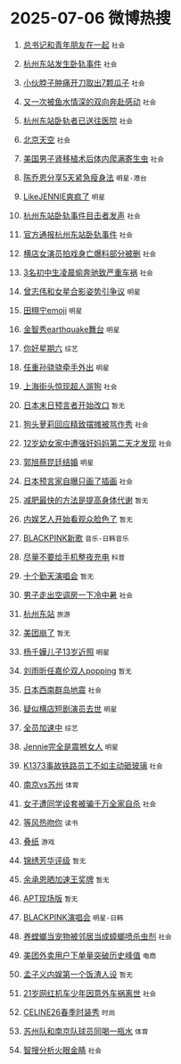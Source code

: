 # 2025-07-06 微博热搜 
1. [总书记和青年朋友在一起](https://m.weibo.cn/search?containerid=100103type%3D1%26t%3D10%26q%3D%23%E6%80%BB%E4%B9%A6%E8%AE%B0%E5%92%8C%E9%9D%92%E5%B9%B4%E6%9C%8B%E5%8F%8B%E5%9C%A8%E4%B8%80%E8%B5%B7%23&stream_entry_id=51&isnewpage=1&extparam=seat%3D1%26stream_entry_id%3D51%26c_type%3D51%26q%3D%2523%25E6%2580%25BB%25E4%25B9%25A6%25E8%25AE%25B0%25E5%2592%258C%25E9%259D%2592%25E5%25B9%25B4%25E6%259C%258B%25E5%258F%258B%25E5%259C%25A8%25E4%25B8%2580%25E8%25B5%25B7%2523%26cate%3D10103%26dgr%3D0%26pos%3D0%26filter_type%3Drealtimehot%26display_time%3D1751732352%26pre_seqid%3D175173235229701920101137) `社会` 

2. [杭州东站发生卧轨事件](https://m.weibo.cn/search?containerid=100103type%3D1%26t%3D10%26q%3D%23%E6%9D%AD%E5%B7%9E%E4%B8%9C%E7%AB%99%E5%8F%91%E7%94%9F%E5%8D%A7%E8%BD%A8%E4%BA%8B%E4%BB%B6%23&stream_entry_id=31&isnewpage=1&extparam=seat%3D1%26stream_entry_id%3D31%26realpos%3D1%26pos%3D0%26dgr%3D0%26filter_type%3Drealtimehot%26c_type%3D31%26band_rank%3D1%26cate%3D5001%26q%3D%2523%25E6%259D%25AD%25E5%25B7%259E%25E4%25B8%259C%25E7%25AB%2599%25E5%258F%2591%25E7%2594%259F%25E5%258D%25A7%25E8%25BD%25A8%25E4%25BA%258B%25E4%25BB%25B6%2523%26flag%3D1%26lcate%3D5001%26display_time%3D1751732352%26pre_seqid%3D175173235229701920101137) `社会` 

3. [小伙脖子肿痛开刀取出7颗瓜子](https://m.weibo.cn/search?containerid=100103type%3D1%26t%3D10%26q%3D%23%E5%B0%8F%E4%BC%99%E8%84%96%E5%AD%90%E8%82%BF%E7%97%9B%E5%BC%80%E5%88%80%E5%8F%96%E5%87%BA7%E9%A2%97%E7%93%9C%E5%AD%90%23&stream_entry_id=31&isnewpage=1&extparam=seat%3D1%26stream_entry_id%3D31%26realpos%3D2%26pos%3D1%26dgr%3D0%26filter_type%3Drealtimehot%26c_type%3D31%26band_rank%3D2%26cate%3D5001%26q%3D%2523%25E5%25B0%258F%25E4%25BC%2599%25E8%2584%2596%25E5%25AD%2590%25E8%2582%25BF%25E7%2597%259B%25E5%25BC%2580%25E5%2588%2580%25E5%258F%2596%25E5%2587%25BA7%25E9%25A2%2597%25E7%2593%259C%25E5%25AD%2590%2523%26flag%3D1%26lcate%3D5001%26display_time%3D1751732352%26pre_seqid%3D175173235229701920101137) `社会` 

4. [又一次被鱼水情深的双向奔赴感动](https://m.weibo.cn/search?containerid=100103type%3D1%26t%3D10%26q%3D%23%E5%8F%88%E4%B8%80%E6%AC%A1%E8%A2%AB%E9%B1%BC%E6%B0%B4%E6%83%85%E6%B7%B1%E7%9A%84%E5%8F%8C%E5%90%91%E5%A5%94%E8%B5%B4%E6%84%9F%E5%8A%A8%23&stream_entry_id=31&isnewpage=1&extparam=seat%3D1%26stream_entry_id%3D31%26realpos%3D3%26pos%3D2%26dgr%3D0%26filter_type%3Drealtimehot%26c_type%3D31%26band_rank%3D3%26cate%3D5001%26q%3D%2523%25E5%258F%2588%25E4%25B8%2580%25E6%25AC%25A1%25E8%25A2%25AB%25E9%25B1%25BC%25E6%25B0%25B4%25E6%2583%2585%25E6%25B7%25B1%25E7%259A%2584%25E5%258F%258C%25E5%2590%2591%25E5%25A5%2594%25E8%25B5%25B4%25E6%2584%259F%25E5%258A%25A8%2523%26flag%3D0%26lcate%3D5001%26display_time%3D1751732352%26pre_seqid%3D175173235229701920101137) `社会` 

5. [杭州东站卧轨者已送往医院](https://m.weibo.cn/search?containerid=100103type%3D1%26t%3D10%26q%3D%23%E6%9D%AD%E5%B7%9E%E4%B8%9C%E7%AB%99%E5%8D%A7%E8%BD%A8%E8%80%85%E5%B7%B2%E9%80%81%E5%BE%80%E5%8C%BB%E9%99%A2%23&stream_entry_id=31&isnewpage=1&extparam=seat%3D1%26stream_entry_id%3D31%26realpos%3D4%26pos%3D3%26dgr%3D0%26filter_type%3Drealtimehot%26c_type%3D31%26band_rank%3D4%26cate%3D5001%26q%3D%2523%25E6%259D%25AD%25E5%25B7%259E%25E4%25B8%259C%25E7%25AB%2599%25E5%258D%25A7%25E8%25BD%25A8%25E8%2580%2585%25E5%25B7%25B2%25E9%2580%2581%25E5%25BE%2580%25E5%258C%25BB%25E9%2599%25A2%2523%26flag%3D1%26lcate%3D5001%26display_time%3D1751732352%26pre_seqid%3D175173235229701920101137) `社会` 

6. [北京天空](https://m.weibo.cn/search?containerid=100103type%3D1%26t%3D10%26q%3D%E5%8C%97%E4%BA%AC%E5%A4%A9%E7%A9%BA&stream_entry_id=31&isnewpage=1&extparam=seat%3D1%26stream_entry_id%3D31%26realpos%3D5%26pos%3D4%26dgr%3D0%26filter_type%3Drealtimehot%26c_type%3D31%26band_rank%3D5%26cate%3D5001%26q%3D%25E5%258C%2597%25E4%25BA%25AC%25E5%25A4%25A9%25E7%25A9%25BA%26flag%3D1%26lcate%3D5001%26display_time%3D1751732352%26pre_seqid%3D175173235229701920101137) `社会` 

7. [美国男子肾移植术后体内爬满寄生虫](https://m.weibo.cn/search?containerid=100103type%3D1%26t%3D10%26q%3D%23%E7%BE%8E%E5%9B%BD%E7%94%B7%E5%AD%90%E8%82%BE%E7%A7%BB%E6%A4%8D%E6%9C%AF%E5%90%8E%E4%BD%93%E5%86%85%E7%88%AC%E6%BB%A1%E5%AF%84%E7%94%9F%E8%99%AB%23&stream_entry_id=31&isnewpage=1&extparam=seat%3D1%26stream_entry_id%3D31%26realpos%3D6%26pos%3D5%26dgr%3D0%26filter_type%3Drealtimehot%26c_type%3D31%26band_rank%3D6%26cate%3D5001%26q%3D%2523%25E7%25BE%258E%25E5%259B%25BD%25E7%2594%25B7%25E5%25AD%2590%25E8%2582%25BE%25E7%25A7%25BB%25E6%25A4%258D%25E6%259C%25AF%25E5%2590%258E%25E4%25BD%2593%25E5%2586%2585%25E7%2588%25AC%25E6%25BB%25A1%25E5%25AF%2584%25E7%2594%259F%25E8%2599%25AB%2523%26flag%3D0%26lcate%3D5001%26display_time%3D1751732352%26pre_seqid%3D175173235229701920101137) `社会` 

8. [陈乔恩分享5天紧急瘦身法](https://m.weibo.cn/search?containerid=100103type%3D1%26t%3D10%26q%3D%23%E9%99%88%E4%B9%94%E6%81%A9%E5%88%86%E4%BA%AB5%E5%A4%A9%E7%B4%A7%E6%80%A5%E7%98%A6%E8%BA%AB%E6%B3%95%23&stream_entry_id=31&isnewpage=1&extparam=seat%3D1%26stream_entry_id%3D31%26realpos%3D7%26pos%3D6%26dgr%3D0%26filter_type%3Drealtimehot%26c_type%3D31%26band_rank%3D7%26cate%3D5001%26q%3D%2523%25E9%2599%2588%25E4%25B9%2594%25E6%2581%25A9%25E5%2588%2586%25E4%25BA%25AB5%25E5%25A4%25A9%25E7%25B4%25A7%25E6%2580%25A5%25E7%2598%25A6%25E8%25BA%25AB%25E6%25B3%2595%2523%26flag%3D0%26lcate%3D5001%26display_time%3D1751732352%26pre_seqid%3D175173235229701920101137) `明星-港台` 

9. [LikeJENNIE爽疯了](https://m.weibo.cn/search?containerid=100103type%3D1%26t%3D10%26q%3D%23LikeJENNIE%E7%88%BD%E7%96%AF%E4%BA%86%23&stream_entry_id=31&isnewpage=1&extparam=seat%3D1%26stream_entry_id%3D31%26realpos%3D8%26pos%3D7%26dgr%3D0%26filter_type%3Drealtimehot%26c_type%3D31%26band_rank%3D8%26cate%3D5001%26q%3D%2523LikeJENNIE%25E7%2588%25BD%25E7%2596%25AF%25E4%25BA%2586%2523%26flag%3D0%26lcate%3D5001%26display_time%3D1751732352%26pre_seqid%3D175173235229701920101137) `明星` 

10. [杭州东站卧轨事件目击者发声](https://m.weibo.cn/search?containerid=100103type%3D1%26t%3D10%26q%3D%23%E6%9D%AD%E5%B7%9E%E4%B8%9C%E7%AB%99%E5%8D%A7%E8%BD%A8%E4%BA%8B%E4%BB%B6%E7%9B%AE%E5%87%BB%E8%80%85%E5%8F%91%E5%A3%B0%23&stream_entry_id=31&isnewpage=1&extparam=seat%3D1%26stream_entry_id%3D31%26realpos%3D9%26pos%3D8%26dgr%3D0%26filter_type%3Drealtimehot%26c_type%3D31%26band_rank%3D9%26cate%3D5001%26q%3D%2523%25E6%259D%25AD%25E5%25B7%259E%25E4%25B8%259C%25E7%25AB%2599%25E5%258D%25A7%25E8%25BD%25A8%25E4%25BA%258B%25E4%25BB%25B6%25E7%259B%25AE%25E5%2587%25BB%25E8%2580%2585%25E5%258F%2591%25E5%25A3%25B0%2523%26flag%3D1%26lcate%3D5001%26display_time%3D1751732352%26pre_seqid%3D175173235229701920101137) `社会` 

11. [官方通报杭州东站卧轨事件](https://m.weibo.cn/search?containerid=100103type%3D1%26t%3D10%26q%3D%23%E5%AE%98%E6%96%B9%E9%80%9A%E6%8A%A5%E6%9D%AD%E5%B7%9E%E4%B8%9C%E7%AB%99%E5%8D%A7%E8%BD%A8%E4%BA%8B%E4%BB%B6%23&stream_entry_id=31&isnewpage=1&extparam=seat%3D1%26stream_entry_id%3D31%26realpos%3D10%26pos%3D9%26dgr%3D0%26filter_type%3Drealtimehot%26c_type%3D31%26band_rank%3D10%26cate%3D5001%26q%3D%2523%25E5%25AE%2598%25E6%2596%25B9%25E9%2580%259A%25E6%258A%25A5%25E6%259D%25AD%25E5%25B7%259E%25E4%25B8%259C%25E7%25AB%2599%25E5%258D%25A7%25E8%25BD%25A8%25E4%25BA%258B%25E4%25BB%25B6%2523%26flag%3D1%26lcate%3D5001%26display_time%3D1751732352%26pre_seqid%3D175173235229701920101137) `社会` 

12. [横店女演员拍戏身亡爆料部分被删](https://m.weibo.cn/search?containerid=100103type%3D1%26t%3D10%26q%3D%23%E6%A8%AA%E5%BA%97%E5%A5%B3%E6%BC%94%E5%91%98%E6%8B%8D%E6%88%8F%E8%BA%AB%E4%BA%A1%E7%88%86%E6%96%99%E9%83%A8%E5%88%86%E8%A2%AB%E5%88%A0%23&stream_entry_id=31&isnewpage=1&extparam=seat%3D1%26stream_entry_id%3D31%26realpos%3D11%26pos%3D10%26dgr%3D0%26filter_type%3Drealtimehot%26c_type%3D31%26band_rank%3D11%26cate%3D5001%26q%3D%2523%25E6%25A8%25AA%25E5%25BA%2597%25E5%25A5%25B3%25E6%25BC%2594%25E5%2591%2598%25E6%258B%258D%25E6%2588%258F%25E8%25BA%25AB%25E4%25BA%25A1%25E7%2588%2586%25E6%2596%2599%25E9%2583%25A8%25E5%2588%2586%25E8%25A2%25AB%25E5%2588%25A0%2523%26flag%3D2%26lcate%3D5001%26display_time%3D1751732352%26pre_seqid%3D175173235229701920101137) `社会` 

13. [3名初中生凌晨偷奔驰致严重车祸](https://m.weibo.cn/search?containerid=100103type%3D1%26t%3D10%26q%3D%233%E5%90%8D%E5%88%9D%E4%B8%AD%E7%94%9F%E5%87%8C%E6%99%A8%E5%81%B7%E5%A5%94%E9%A9%B0%E8%87%B4%E4%B8%A5%E9%87%8D%E8%BD%A6%E7%A5%B8%23&stream_entry_id=31&isnewpage=1&extparam=seat%3D1%26stream_entry_id%3D31%26realpos%3D12%26pos%3D11%26dgr%3D0%26filter_type%3Drealtimehot%26c_type%3D31%26band_rank%3D12%26cate%3D5001%26q%3D%25233%25E5%2590%258D%25E5%2588%259D%25E4%25B8%25AD%25E7%2594%259F%25E5%2587%258C%25E6%2599%25A8%25E5%2581%25B7%25E5%25A5%2594%25E9%25A9%25B0%25E8%2587%25B4%25E4%25B8%25A5%25E9%2587%258D%25E8%25BD%25A6%25E7%25A5%25B8%2523%26flag%3D1%26lcate%3D5001%26display_time%3D1751732352%26pre_seqid%3D175173235229701920101137) `社会` 

14. [曾志伟和女星合影姿势引争议](https://m.weibo.cn/search?containerid=100103type%3D1%26t%3D10%26q%3D%23%E6%9B%BE%E5%BF%97%E4%BC%9F%E5%92%8C%E5%A5%B3%E6%98%9F%E5%90%88%E5%BD%B1%E5%A7%BF%E5%8A%BF%E5%BC%95%E4%BA%89%E8%AE%AE%23&stream_entry_id=31&isnewpage=1&extparam=seat%3D1%26stream_entry_id%3D31%26realpos%3D13%26pos%3D12%26dgr%3D0%26filter_type%3Drealtimehot%26c_type%3D31%26band_rank%3D13%26cate%3D5001%26q%3D%2523%25E6%259B%25BE%25E5%25BF%2597%25E4%25BC%259F%25E5%2592%258C%25E5%25A5%25B3%25E6%2598%259F%25E5%2590%2588%25E5%25BD%25B1%25E5%25A7%25BF%25E5%258A%25BF%25E5%25BC%2595%25E4%25BA%2589%25E8%25AE%25AE%2523%26flag%3D2%26lcate%3D5001%26display_time%3D1751732352%26pre_seqid%3D175173235229701920101137) `明星` 

15. [田栩宁emoji](https://m.weibo.cn/search?containerid=100103type%3D1%26t%3D10%26q%3D%23%E7%94%B0%E6%A0%A9%E5%AE%81emoji%23&stream_entry_id=31&isnewpage=1&extparam=seat%3D1%26stream_entry_id%3D31%26realpos%3D14%26pos%3D13%26dgr%3D0%26filter_type%3Drealtimehot%26c_type%3D31%26band_rank%3D14%26cate%3D5001%26q%3D%2523%25E7%2594%25B0%25E6%25A0%25A9%25E5%25AE%2581emoji%2523%26flag%3D0%26lcate%3D5001%26display_time%3D1751732352%26pre_seqid%3D175173235229701920101137) `明星` 

16. [金智秀earthquake舞台](https://m.weibo.cn/search?containerid=100103type%3D1%26t%3D10%26q%3D%23%E9%87%91%E6%99%BA%E7%A7%80earthquake%E8%88%9E%E5%8F%B0%23&stream_entry_id=31&isnewpage=1&extparam=seat%3D1%26stream_entry_id%3D31%26realpos%3D15%26pos%3D14%26dgr%3D0%26filter_type%3Drealtimehot%26c_type%3D31%26band_rank%3D15%26cate%3D5001%26q%3D%2523%25E9%2587%2591%25E6%2599%25BA%25E7%25A7%2580earthquake%25E8%2588%259E%25E5%258F%25B0%2523%26flag%3D1%26lcate%3D5001%26display_time%3D1751732352%26pre_seqid%3D175173235229701920101137) `明星` 

17. [你好星期六](https://m.weibo.cn/search?containerid=100103type%3D1%26t%3D10%26q%3D%E4%BD%A0%E5%A5%BD%E6%98%9F%E6%9C%9F%E5%85%AD&stream_entry_id=31&isnewpage=1&extparam=seat%3D1%26stream_entry_id%3D31%26realpos%3D16%26pos%3D15%26dgr%3D0%26filter_type%3Drealtimehot%26c_type%3D31%26band_rank%3D16%26cate%3D5001%26q%3D%25E4%25BD%25A0%25E5%25A5%25BD%25E6%2598%259F%25E6%259C%259F%25E5%2585%25AD%26flag%3D0%26lcate%3D5001%26display_time%3D1751732352%26pre_seqid%3D175173235229701920101137) `综艺` 

18. [任重孙骁骁牵手外出](https://m.weibo.cn/search?containerid=100103type%3D1%26t%3D10%26q%3D%23%E4%BB%BB%E9%87%8D%E5%AD%99%E9%AA%81%E9%AA%81%E7%89%B5%E6%89%8B%E5%A4%96%E5%87%BA%23&stream_entry_id=31&isnewpage=1&extparam=seat%3D1%26stream_entry_id%3D31%26realpos%3D17%26pos%3D16%26dgr%3D0%26filter_type%3Drealtimehot%26c_type%3D31%26band_rank%3D17%26cate%3D5001%26q%3D%2523%25E4%25BB%25BB%25E9%2587%258D%25E5%25AD%2599%25E9%25AA%2581%25E9%25AA%2581%25E7%2589%25B5%25E6%2589%258B%25E5%25A4%2596%25E5%2587%25BA%2523%26flag%3D0%26lcate%3D5001%26display_time%3D1751732352%26pre_seqid%3D175173235229701920101137) `明星` 

19. [上海街头惊现超人遛狗](https://m.weibo.cn/search?containerid=100103type%3D1%26t%3D10%26q%3D%23%E4%B8%8A%E6%B5%B7%E8%A1%97%E5%A4%B4%E6%83%8A%E7%8E%B0%E8%B6%85%E4%BA%BA%E9%81%9B%E7%8B%97%23&stream_entry_id=31&isnewpage=1&extparam=seat%3D1%26stream_entry_id%3D31%26realpos%3D18%26pos%3D17%26dgr%3D0%26filter_type%3Drealtimehot%26c_type%3D31%26band_rank%3D18%26cate%3D5001%26q%3D%2523%25E4%25B8%258A%25E6%25B5%25B7%25E8%25A1%2597%25E5%25A4%25B4%25E6%2583%258A%25E7%258E%25B0%25E8%25B6%2585%25E4%25BA%25BA%25E9%2581%259B%25E7%258B%2597%2523%26flag%3D1%26lcate%3D5001%26display_time%3D1751732352%26pre_seqid%3D175173235229701920101137) `社会` 

20. [日本末日预言者开始改口](https://m.weibo.cn/search?containerid=100103type%3D1%26t%3D10%26q%3D%23%E6%97%A5%E6%9C%AC%E6%9C%AB%E6%97%A5%E9%A2%84%E8%A8%80%E8%80%85%E5%BC%80%E5%A7%8B%E6%94%B9%E5%8F%A3%23&stream_entry_id=31&isnewpage=1&extparam=seat%3D1%26stream_entry_id%3D31%26realpos%3D19%26pos%3D18%26dgr%3D0%26filter_type%3Drealtimehot%26c_type%3D31%26band_rank%3D19%26cate%3D5001%26q%3D%2523%25E6%2597%25A5%25E6%259C%25AC%25E6%259C%25AB%25E6%2597%25A5%25E9%25A2%2584%25E8%25A8%2580%25E8%2580%2585%25E5%25BC%2580%25E5%25A7%258B%25E6%2594%25B9%25E5%258F%25A3%2523%26flag%3D0%26lcate%3D5001%26display_time%3D1751732352%26pre_seqid%3D175173235229701920101137) `暂无` 

21. [狗头萝莉回应精致摆摊被骂作秀](https://m.weibo.cn/search?containerid=100103type%3D1%26t%3D10%26q%3D%23%E7%8B%97%E5%A4%B4%E8%90%9D%E8%8E%89%E5%9B%9E%E5%BA%94%E7%B2%BE%E8%87%B4%E6%91%86%E6%91%8A%E8%A2%AB%E9%AA%82%E4%BD%9C%E7%A7%80%23&stream_entry_id=31&isnewpage=1&extparam=seat%3D1%26stream_entry_id%3D31%26realpos%3D20%26pos%3D19%26dgr%3D0%26filter_type%3Drealtimehot%26c_type%3D31%26band_rank%3D20%26cate%3D5001%26q%3D%2523%25E7%258B%2597%25E5%25A4%25B4%25E8%2590%259D%25E8%258E%2589%25E5%259B%259E%25E5%25BA%2594%25E7%25B2%25BE%25E8%2587%25B4%25E6%2591%2586%25E6%2591%258A%25E8%25A2%25AB%25E9%25AA%2582%25E4%25BD%259C%25E7%25A7%2580%2523%26flag%3D1%26lcate%3D5001%26display_time%3D1751732352%26pre_seqid%3D175173235229701920101137) `社会` 

22. [12岁幼女家中遭强奸妈妈第二天才发现](https://m.weibo.cn/search?containerid=100103type%3D1%26t%3D10%26q%3D%2312%E5%B2%81%E5%B9%BC%E5%A5%B3%E5%AE%B6%E4%B8%AD%E9%81%AD%E5%BC%BA%E5%A5%B8%E5%A6%88%E5%A6%88%E7%AC%AC%E4%BA%8C%E5%A4%A9%E6%89%8D%E5%8F%91%E7%8E%B0%23&stream_entry_id=31&isnewpage=1&extparam=seat%3D1%26stream_entry_id%3D31%26realpos%3D21%26pos%3D20%26dgr%3D0%26filter_type%3Drealtimehot%26c_type%3D31%26band_rank%3D21%26cate%3D5001%26q%3D%252312%25E5%25B2%2581%25E5%25B9%25BC%25E5%25A5%25B3%25E5%25AE%25B6%25E4%25B8%25AD%25E9%2581%25AD%25E5%25BC%25BA%25E5%25A5%25B8%25E5%25A6%2588%25E5%25A6%2588%25E7%25AC%25AC%25E4%25BA%258C%25E5%25A4%25A9%25E6%2589%258D%25E5%258F%2591%25E7%258E%25B0%2523%26flag%3D2%26lcate%3D5001%26display_time%3D1751732352%26pre_seqid%3D175173235229701920101137) `社会` 

23. [郭旭蔡昆廷结婚](https://m.weibo.cn/search?containerid=100103type%3D1%26t%3D10%26q%3D%23%E9%83%AD%E6%97%AD%E8%94%A1%E6%98%86%E5%BB%B7%E7%BB%93%E5%A9%9A%23&stream_entry_id=31&isnewpage=1&extparam=seat%3D1%26stream_entry_id%3D31%26realpos%3D22%26pos%3D21%26dgr%3D0%26filter_type%3Drealtimehot%26c_type%3D31%26band_rank%3D22%26cate%3D5001%26q%3D%2523%25E9%2583%25AD%25E6%2597%25AD%25E8%2594%25A1%25E6%2598%2586%25E5%25BB%25B7%25E7%25BB%2593%25E5%25A9%259A%2523%26flag%3D0%26lcate%3D5001%26display_time%3D1751732352%26pre_seqid%3D175173235229701920101137) `明星` 

24. [日本预言家自曝只画了插画](https://m.weibo.cn/search?containerid=100103type%3D1%26t%3D10%26q%3D%23%E6%97%A5%E6%9C%AC%E9%A2%84%E8%A8%80%E5%AE%B6%E8%87%AA%E6%9B%9D%E5%8F%AA%E7%94%BB%E4%BA%86%E6%8F%92%E7%94%BB%23&stream_entry_id=31&isnewpage=1&extparam=seat%3D1%26stream_entry_id%3D31%26realpos%3D23%26pos%3D22%26dgr%3D0%26filter_type%3Drealtimehot%26c_type%3D31%26band_rank%3D23%26cate%3D5001%26q%3D%2523%25E6%2597%25A5%25E6%259C%25AC%25E9%25A2%2584%25E8%25A8%2580%25E5%25AE%25B6%25E8%2587%25AA%25E6%259B%259D%25E5%258F%25AA%25E7%2594%25BB%25E4%25BA%2586%25E6%258F%2592%25E7%2594%25BB%2523%26flag%3D0%26lcate%3D5001%26display_time%3D1751732352%26pre_seqid%3D175173235229701920101137) `社会` 

25. [减肥最快的方法是提高身体代谢](https://m.weibo.cn/search?containerid=100103type%3D1%26t%3D10%26q%3D%E5%87%8F%E8%82%A5%E6%9C%80%E5%BF%AB%E7%9A%84%E6%96%B9%E6%B3%95%E6%98%AF%E6%8F%90%E9%AB%98%E8%BA%AB%E4%BD%93%E4%BB%A3%E8%B0%A2&stream_entry_id=31&isnewpage=1&extparam=seat%3D1%26stream_entry_id%3D31%26realpos%3D24%26pos%3D23%26dgr%3D0%26filter_type%3Drealtimehot%26c_type%3D31%26band_rank%3D24%26cate%3D5001%26q%3D%25E5%2587%258F%25E8%2582%25A5%25E6%259C%2580%25E5%25BF%25AB%25E7%259A%2584%25E6%2596%25B9%25E6%25B3%2595%25E6%2598%25AF%25E6%258F%2590%25E9%25AB%2598%25E8%25BA%25AB%25E4%25BD%2593%25E4%25BB%25A3%25E8%25B0%25A2%26flag%3D0%26lcate%3D5001%26display_time%3D1751732352%26pre_seqid%3D175173235229701920101137) `暂无` 

26. [内娱艺人开始看观众脸色了](https://m.weibo.cn/search?containerid=100103type%3D1%26t%3D10%26q%3D%E5%86%85%E5%A8%B1%E8%89%BA%E4%BA%BA%E5%BC%80%E5%A7%8B%E7%9C%8B%E8%A7%82%E4%BC%97%E8%84%B8%E8%89%B2%E4%BA%86&stream_entry_id=31&isnewpage=1&extparam=seat%3D1%26stream_entry_id%3D31%26realpos%3D25%26pos%3D24%26dgr%3D0%26filter_type%3Drealtimehot%26c_type%3D31%26band_rank%3D25%26cate%3D5001%26q%3D%25E5%2586%2585%25E5%25A8%25B1%25E8%2589%25BA%25E4%25BA%25BA%25E5%25BC%2580%25E5%25A7%258B%25E7%259C%258B%25E8%25A7%2582%25E4%25BC%2597%25E8%2584%25B8%25E8%2589%25B2%25E4%25BA%2586%26flag%3D0%26lcate%3D5001%26display_time%3D1751732352%26pre_seqid%3D175173235229701920101137) `暂无` 

27. [BLACKPINK新歌](https://m.weibo.cn/search?containerid=100103type%3D1%26t%3D10%26q%3DBLACKPINK%E6%96%B0%E6%AD%8C&stream_entry_id=31&isnewpage=1&extparam=seat%3D1%26stream_entry_id%3D31%26realpos%3D26%26pos%3D25%26dgr%3D0%26filter_type%3Drealtimehot%26c_type%3D31%26band_rank%3D26%26cate%3D5001%26q%3DBLACKPINK%25E6%2596%25B0%25E6%25AD%258C%26flag%3D0%26lcate%3D5001%26display_time%3D1751732352%26pre_seqid%3D175173235229701920101137) `音乐-日韩音乐` 

28. [尽量不要给手机整夜充电](https://m.weibo.cn/search?containerid=100103type%3D1%26t%3D10%26q%3D%23%E5%B0%BD%E9%87%8F%E4%B8%8D%E8%A6%81%E7%BB%99%E6%89%8B%E6%9C%BA%E6%95%B4%E5%A4%9C%E5%85%85%E7%94%B5%23&stream_entry_id=31&isnewpage=1&extparam=seat%3D1%26stream_entry_id%3D31%26realpos%3D27%26pos%3D26%26dgr%3D0%26filter_type%3Drealtimehot%26c_type%3D31%26band_rank%3D27%26cate%3D5001%26q%3D%2523%25E5%25B0%25BD%25E9%2587%258F%25E4%25B8%258D%25E8%25A6%2581%25E7%25BB%2599%25E6%2589%258B%25E6%259C%25BA%25E6%2595%25B4%25E5%25A4%259C%25E5%2585%2585%25E7%2594%25B5%2523%26flag%3D0%26lcate%3D5001%26display_time%3D1751732352%26pre_seqid%3D175173235229701920101137) `科普` 

29. [十个勤天演唱会](https://m.weibo.cn/search?containerid=100103type%3D1%26t%3D10%26q%3D%23%E5%8D%81%E4%B8%AA%E5%8B%A4%E5%A4%A9%E6%BC%94%E5%94%B1%E4%BC%9A%23&stream_entry_id=31&isnewpage=1&extparam=seat%3D1%26stream_entry_id%3D31%26realpos%3D28%26pos%3D27%26dgr%3D0%26filter_type%3Drealtimehot%26c_type%3D31%26band_rank%3D28%26cate%3D5001%26q%3D%2523%25E5%258D%2581%25E4%25B8%25AA%25E5%258B%25A4%25E5%25A4%25A9%25E6%25BC%2594%25E5%2594%25B1%25E4%25BC%259A%2523%26flag%3D1%26lcate%3D5001%26display_time%3D1751732352%26pre_seqid%3D175173235229701920101137) `暂无` 

30. [男子走出空调房一下冷中暑](https://m.weibo.cn/search?containerid=100103type%3D1%26t%3D10%26q%3D%23%E7%94%B7%E5%AD%90%E8%B5%B0%E5%87%BA%E7%A9%BA%E8%B0%83%E6%88%BF%E4%B8%80%E4%B8%8B%E5%86%B7%E4%B8%AD%E6%9A%91%23&stream_entry_id=31&isnewpage=1&extparam=seat%3D1%26stream_entry_id%3D31%26realpos%3D29%26pos%3D28%26dgr%3D0%26filter_type%3Drealtimehot%26c_type%3D31%26band_rank%3D29%26cate%3D5001%26q%3D%2523%25E7%2594%25B7%25E5%25AD%2590%25E8%25B5%25B0%25E5%2587%25BA%25E7%25A9%25BA%25E8%25B0%2583%25E6%2588%25BF%25E4%25B8%2580%25E4%25B8%258B%25E5%2586%25B7%25E4%25B8%25AD%25E6%259A%2591%2523%26flag%3D0%26lcate%3D5001%26display_time%3D1751732352%26pre_seqid%3D175173235229701920101137) `社会` 

31. [杭州东站](https://m.weibo.cn/search?containerid=100103type%3D1%26t%3D10%26q%3D%E6%9D%AD%E5%B7%9E%E4%B8%9C%E7%AB%99&stream_entry_id=31&isnewpage=1&extparam=seat%3D1%26stream_entry_id%3D31%26realpos%3D30%26pos%3D29%26dgr%3D0%26filter_type%3Drealtimehot%26c_type%3D31%26band_rank%3D30%26cate%3D5001%26q%3D%25E6%259D%25AD%25E5%25B7%259E%25E4%25B8%259C%25E7%25AB%2599%26flag%3D0%26lcate%3D5001%26display_time%3D1751732352%26pre_seqid%3D175173235229701920101137) `旅游` 

32. [美团崩了](https://m.weibo.cn/search?containerid=100103type%3D1%26t%3D10%26q%3D%E7%BE%8E%E5%9B%A2%E5%B4%A9%E4%BA%86&stream_entry_id=31&isnewpage=1&extparam=seat%3D1%26stream_entry_id%3D31%26realpos%3D31%26pos%3D30%26dgr%3D0%26filter_type%3Drealtimehot%26c_type%3D31%26band_rank%3D31%26cate%3D5001%26q%3D%25E7%25BE%258E%25E5%259B%25A2%25E5%25B4%25A9%25E4%25BA%2586%26flag%3D0%26lcate%3D5001%26display_time%3D1751732352%26pre_seqid%3D175173235229701920101137) `暂无` 

33. [杨千嬅儿子13岁近照](https://m.weibo.cn/search?containerid=100103type%3D1%26t%3D10%26q%3D%23%E6%9D%A8%E5%8D%83%E5%AC%85%E5%84%BF%E5%AD%9013%E5%B2%81%E8%BF%91%E7%85%A7%23&stream_entry_id=31&isnewpage=1&extparam=seat%3D1%26stream_entry_id%3D31%26realpos%3D32%26pos%3D31%26dgr%3D0%26filter_type%3Drealtimehot%26c_type%3D31%26band_rank%3D32%26cate%3D5001%26q%3D%2523%25E6%259D%25A8%25E5%258D%2583%25E5%25AC%2585%25E5%2584%25BF%25E5%25AD%259013%25E5%25B2%2581%25E8%25BF%2591%25E7%2585%25A7%2523%26flag%3D0%26lcate%3D5001%26display_time%3D1751732352%26pre_seqid%3D175173235229701920101137) `明星` 

34. [刘雨昕任嘉伦双人popping](https://m.weibo.cn/search?containerid=100103type%3D1%26t%3D10%26q%3D%E5%88%98%E9%9B%A8%E6%98%95%E4%BB%BB%E5%98%89%E4%BC%A6%E5%8F%8C%E4%BA%BApopping&stream_entry_id=31&isnewpage=1&extparam=seat%3D1%26stream_entry_id%3D31%26realpos%3D33%26pos%3D32%26dgr%3D0%26filter_type%3Drealtimehot%26c_type%3D31%26band_rank%3D33%26cate%3D5001%26q%3D%25E5%2588%2598%25E9%259B%25A8%25E6%2598%2595%25E4%25BB%25BB%25E5%2598%2589%25E4%25BC%25A6%25E5%258F%258C%25E4%25BA%25BApopping%26flag%3D1%26lcate%3D5001%26display_time%3D1751732352%26pre_seqid%3D175173235229701920101137) `暂无` 

35. [日本西南群岛地震](https://m.weibo.cn/search?containerid=100103type%3D1%26t%3D10%26q%3D%23%E6%97%A5%E6%9C%AC%E8%A5%BF%E5%8D%97%E7%BE%A4%E5%B2%9B%E5%9C%B0%E9%9C%87%23&stream_entry_id=31&isnewpage=1&extparam=seat%3D1%26stream_entry_id%3D31%26realpos%3D34%26pos%3D33%26dgr%3D0%26filter_type%3Drealtimehot%26c_type%3D31%26band_rank%3D34%26cate%3D5001%26q%3D%2523%25E6%2597%25A5%25E6%259C%25AC%25E8%25A5%25BF%25E5%258D%2597%25E7%25BE%25A4%25E5%25B2%259B%25E5%259C%25B0%25E9%259C%2587%2523%26flag%3D0%26lcate%3D5001%26display_time%3D1751732352%26pre_seqid%3D175173235229701920101137) `社会` 

36. [疑似横店短剧演员去世](https://m.weibo.cn/search?containerid=100103type%3D1%26t%3D10%26q%3D%23%E7%96%91%E4%BC%BC%E6%A8%AA%E5%BA%97%E7%9F%AD%E5%89%A7%E6%BC%94%E5%91%98%E5%8E%BB%E4%B8%96%23&stream_entry_id=31&isnewpage=1&extparam=seat%3D1%26stream_entry_id%3D31%26realpos%3D35%26pos%3D34%26dgr%3D0%26filter_type%3Drealtimehot%26c_type%3D31%26band_rank%3D35%26cate%3D5001%26q%3D%2523%25E7%2596%2591%25E4%25BC%25BC%25E6%25A8%25AA%25E5%25BA%2597%25E7%259F%25AD%25E5%2589%25A7%25E6%25BC%2594%25E5%2591%2598%25E5%258E%25BB%25E4%25B8%2596%2523%26flag%3D0%26lcate%3D5001%26display_time%3D1751732352%26pre_seqid%3D175173235229701920101137) `明星` 

37. [全员加速中](https://m.weibo.cn/search?containerid=100103type%3D1%26t%3D10%26q%3D%E5%85%A8%E5%91%98%E5%8A%A0%E9%80%9F%E4%B8%AD&stream_entry_id=31&isnewpage=1&extparam=seat%3D1%26stream_entry_id%3D31%26realpos%3D36%26pos%3D35%26dgr%3D0%26filter_type%3Drealtimehot%26c_type%3D31%26band_rank%3D36%26cate%3D5001%26q%3D%25E5%2585%25A8%25E5%2591%2598%25E5%258A%25A0%25E9%2580%259F%25E4%25B8%25AD%26flag%3D1%26lcate%3D5001%26display_time%3D1751732352%26pre_seqid%3D175173235229701920101137) `综艺` 

38. [Jennie完全是震撼女人](https://m.weibo.cn/search?containerid=100103type%3D1%26t%3D10%26q%3D%23Jennie%E5%AE%8C%E5%85%A8%E6%98%AF%E9%9C%87%E6%92%BC%E5%A5%B3%E4%BA%BA%23&stream_entry_id=31&isnewpage=1&extparam=seat%3D1%26stream_entry_id%3D31%26realpos%3D37%26pos%3D36%26dgr%3D0%26filter_type%3Drealtimehot%26c_type%3D31%26band_rank%3D37%26cate%3D5001%26q%3D%2523Jennie%25E5%25AE%258C%25E5%2585%25A8%25E6%2598%25AF%25E9%259C%2587%25E6%2592%25BC%25E5%25A5%25B3%25E4%25BA%25BA%2523%26flag%3D0%26lcate%3D5001%26display_time%3D1751732352%26pre_seqid%3D175173235229701920101137) `明星` 

39. [K1373事故铁路员工不如主动砸玻璃](https://m.weibo.cn/search?containerid=100103type%3D1%26t%3D10%26q%3D%23K1373%E4%BA%8B%E6%95%85%E9%93%81%E8%B7%AF%E5%91%98%E5%B7%A5%E4%B8%8D%E5%A6%82%E4%B8%BB%E5%8A%A8%E7%A0%B8%E7%8E%BB%E7%92%83%23&stream_entry_id=31&isnewpage=1&extparam=seat%3D1%26stream_entry_id%3D31%26realpos%3D38%26pos%3D37%26dgr%3D0%26filter_type%3Drealtimehot%26c_type%3D31%26band_rank%3D38%26cate%3D5001%26q%3D%2523K1373%25E4%25BA%258B%25E6%2595%2585%25E9%2593%2581%25E8%25B7%25AF%25E5%2591%2598%25E5%25B7%25A5%25E4%25B8%258D%25E5%25A6%2582%25E4%25B8%25BB%25E5%258A%25A8%25E7%25A0%25B8%25E7%258E%25BB%25E7%2592%2583%2523%26flag%3D0%26lcate%3D5001%26display_time%3D1751732352%26pre_seqid%3D175173235229701920101137) `社会` 

40. [南京vs苏州](https://m.weibo.cn/search?containerid=100103type%3D1%26t%3D10%26q%3D%E5%8D%97%E4%BA%ACvs%E8%8B%8F%E5%B7%9E&stream_entry_id=31&isnewpage=1&extparam=seat%3D1%26stream_entry_id%3D31%26realpos%3D39%26pos%3D38%26dgr%3D0%26filter_type%3Drealtimehot%26c_type%3D31%26band_rank%3D39%26cate%3D5001%26q%3D%25E5%258D%2597%25E4%25BA%25ACvs%25E8%258B%258F%25E5%25B7%259E%26flag%3D0%26lcate%3D5001%26display_time%3D1751732352%26pre_seqid%3D175173235229701920101137) `体育` 

41. [女子遭同学设套被骗千万全家自杀](https://m.weibo.cn/search?containerid=100103type%3D1%26t%3D10%26q%3D%23%E5%A5%B3%E5%AD%90%E9%81%AD%E5%90%8C%E5%AD%A6%E8%AE%BE%E5%A5%97%E8%A2%AB%E9%AA%97%E5%8D%83%E4%B8%87%E5%85%A8%E5%AE%B6%E8%87%AA%E6%9D%80%23&stream_entry_id=31&isnewpage=1&extparam=seat%3D1%26stream_entry_id%3D31%26realpos%3D40%26pos%3D39%26dgr%3D0%26filter_type%3Drealtimehot%26c_type%3D31%26band_rank%3D40%26cate%3D5001%26q%3D%2523%25E5%25A5%25B3%25E5%25AD%2590%25E9%2581%25AD%25E5%2590%258C%25E5%25AD%25A6%25E8%25AE%25BE%25E5%25A5%2597%25E8%25A2%25AB%25E9%25AA%2597%25E5%258D%2583%25E4%25B8%2587%25E5%2585%25A8%25E5%25AE%25B6%25E8%2587%25AA%25E6%259D%2580%2523%26flag%3D0%26lcate%3D5001%26display_time%3D1751732352%26pre_seqid%3D175173235229701920101137) `社会` 

42. [等风热吻你](https://m.weibo.cn/search?containerid=100103type%3D1%26t%3D10%26q%3D%E7%AD%89%E9%A3%8E%E7%83%AD%E5%90%BB%E4%BD%A0&stream_entry_id=31&isnewpage=1&extparam=seat%3D1%26stream_entry_id%3D31%26realpos%3D41%26pos%3D40%26dgr%3D0%26filter_type%3Drealtimehot%26c_type%3D31%26band_rank%3D41%26cate%3D5001%26q%3D%25E7%25AD%2589%25E9%25A3%258E%25E7%2583%25AD%25E5%2590%25BB%25E4%25BD%25A0%26flag%3D0%26lcate%3D5001%26display_time%3D1751732352%26pre_seqid%3D175173235229701920101137) `读书` 

43. [叠纸](https://m.weibo.cn/search?containerid=100103type%3D1%26t%3D10%26q%3D%E5%8F%A0%E7%BA%B8&stream_entry_id=31&isnewpage=1&extparam=seat%3D1%26stream_entry_id%3D31%26realpos%3D42%26pos%3D41%26dgr%3D0%26filter_type%3Drealtimehot%26c_type%3D31%26band_rank%3D42%26cate%3D5001%26q%3D%25E5%258F%25A0%25E7%25BA%25B8%26flag%3D0%26lcate%3D5001%26display_time%3D1751732352%26pre_seqid%3D175173235229701920101137) `游戏` 

44. [锦绣芳华评级](https://m.weibo.cn/search?containerid=100103type%3D1%26t%3D10%26q%3D%23%E9%94%A6%E7%BB%A3%E8%8A%B3%E5%8D%8E%E8%AF%84%E7%BA%A7%23&stream_entry_id=31&isnewpage=1&extparam=seat%3D1%26stream_entry_id%3D31%26realpos%3D43%26pos%3D42%26dgr%3D0%26filter_type%3Drealtimehot%26c_type%3D31%26band_rank%3D43%26cate%3D5001%26q%3D%2523%25E9%2594%25A6%25E7%25BB%25A3%25E8%258A%25B3%25E5%258D%258E%25E8%25AF%2584%25E7%25BA%25A7%2523%26flag%3D0%26lcate%3D5001%26display_time%3D1751732352%26pre_seqid%3D175173235229701920101137) `暂无` 

45. [余承恩晒加速王奖牌](https://m.weibo.cn/search?containerid=100103type%3D1%26t%3D10%26q%3D%E4%BD%99%E6%89%BF%E6%81%A9%E6%99%92%E5%8A%A0%E9%80%9F%E7%8E%8B%E5%A5%96%E7%89%8C&stream_entry_id=31&isnewpage=1&extparam=seat%3D1%26stream_entry_id%3D31%26realpos%3D44%26pos%3D43%26dgr%3D0%26filter_type%3Drealtimehot%26c_type%3D31%26band_rank%3D44%26cate%3D5001%26q%3D%25E4%25BD%2599%25E6%2589%25BF%25E6%2581%25A9%25E6%2599%2592%25E5%258A%25A0%25E9%2580%259F%25E7%258E%258B%25E5%25A5%2596%25E7%2589%258C%26flag%3D1%26lcate%3D5001%26display_time%3D1751732352%26pre_seqid%3D175173235229701920101137) `暂无` 

46. [APT现场版](https://m.weibo.cn/search?containerid=100103type%3D1%26t%3D10%26q%3DAPT%E7%8E%B0%E5%9C%BA%E7%89%88&stream_entry_id=31&isnewpage=1&extparam=seat%3D1%26stream_entry_id%3D31%26realpos%3D45%26pos%3D44%26dgr%3D0%26filter_type%3Drealtimehot%26c_type%3D31%26band_rank%3D45%26cate%3D5001%26q%3DAPT%25E7%258E%25B0%25E5%259C%25BA%25E7%2589%2588%26flag%3D0%26lcate%3D5001%26display_time%3D1751732352%26pre_seqid%3D175173235229701920101137) `暂无` 

47. [BLACKPINK演唱会](https://m.weibo.cn/search?containerid=100103type%3D1%26t%3D10%26q%3DBLACKPINK%E6%BC%94%E5%94%B1%E4%BC%9A&stream_entry_id=31&isnewpage=1&extparam=seat%3D1%26stream_entry_id%3D31%26realpos%3D46%26pos%3D45%26dgr%3D0%26filter_type%3Drealtimehot%26c_type%3D31%26band_rank%3D46%26cate%3D5001%26q%3DBLACKPINK%25E6%25BC%2594%25E5%2594%25B1%25E4%25BC%259A%26flag%3D0%26lcate%3D5001%26display_time%3D1751732352%26pre_seqid%3D175173235229701920101137) `明星-日韩` 

48. [养螳螂当宠物被邻居当成蟑螂喷杀虫剂](https://m.weibo.cn/search?containerid=100103type%3D1%26t%3D10%26q%3D%23%E5%85%BB%E8%9E%B3%E8%9E%82%E5%BD%93%E5%AE%A0%E7%89%A9%E8%A2%AB%E9%82%BB%E5%B1%85%E5%BD%93%E6%88%90%E8%9F%91%E8%9E%82%E5%96%B7%E6%9D%80%E8%99%AB%E5%89%82%23&stream_entry_id=31&isnewpage=1&extparam=seat%3D1%26stream_entry_id%3D31%26realpos%3D47%26pos%3D46%26dgr%3D0%26filter_type%3Drealtimehot%26c_type%3D31%26band_rank%3D47%26cate%3D5001%26q%3D%2523%25E5%2585%25BB%25E8%259E%25B3%25E8%259E%2582%25E5%25BD%2593%25E5%25AE%25A0%25E7%2589%25A9%25E8%25A2%25AB%25E9%2582%25BB%25E5%25B1%2585%25E5%25BD%2593%25E6%2588%2590%25E8%259F%2591%25E8%259E%2582%25E5%2596%25B7%25E6%259D%2580%25E8%2599%25AB%25E5%2589%2582%2523%26flag%3D1%26lcate%3D5001%26display_time%3D1751732352%26pre_seqid%3D175173235229701920101137) `社会` 

49. [美团外卖用户下单量突破历史峰值](https://m.weibo.cn/search?containerid=100103type%3D1%26t%3D10%26q%3D%23%E7%BE%8E%E5%9B%A2%E5%A4%96%E5%8D%96%E7%94%A8%E6%88%B7%E4%B8%8B%E5%8D%95%E9%87%8F%E7%AA%81%E7%A0%B4%E5%8E%86%E5%8F%B2%E5%B3%B0%E5%80%BC%23&stream_entry_id=31&isnewpage=1&extparam=seat%3D1%26stream_entry_id%3D31%26realpos%3D48%26pos%3D47%26dgr%3D0%26filter_type%3Drealtimehot%26c_type%3D31%26band_rank%3D48%26cate%3D5001%26q%3D%2523%25E7%25BE%258E%25E5%259B%25A2%25E5%25A4%2596%25E5%258D%2596%25E7%2594%25A8%25E6%2588%25B7%25E4%25B8%258B%25E5%258D%2595%25E9%2587%258F%25E7%25AA%2581%25E7%25A0%25B4%25E5%258E%2586%25E5%258F%25B2%25E5%25B3%25B0%25E5%2580%25BC%2523%26flag%3D1%26lcate%3D5001%26display_time%3D1751732352%26pre_seqid%3D175173235229701920101137) `电商` 

50. [孟子义内娱第一个饭渣人设](https://m.weibo.cn/search?containerid=100103type%3D1%26t%3D10%26q%3D%E5%AD%9F%E5%AD%90%E4%B9%89%E5%86%85%E5%A8%B1%E7%AC%AC%E4%B8%80%E4%B8%AA%E9%A5%AD%E6%B8%A3%E4%BA%BA%E8%AE%BE&stream_entry_id=31&isnewpage=1&extparam=seat%3D1%26stream_entry_id%3D31%26realpos%3D49%26pos%3D48%26dgr%3D0%26filter_type%3Drealtimehot%26c_type%3D31%26band_rank%3D49%26cate%3D5001%26q%3D%25E5%25AD%259F%25E5%25AD%2590%25E4%25B9%2589%25E5%2586%2585%25E5%25A8%25B1%25E7%25AC%25AC%25E4%25B8%2580%25E4%25B8%25AA%25E9%25A5%25AD%25E6%25B8%25A3%25E4%25BA%25BA%25E8%25AE%25BE%26flag%3D0%26lcate%3D5001%26display_time%3D1751732352%26pre_seqid%3D175173235229701920101137) `暂无` 

51. [21岁网红机车少年因意外车祸离世](https://m.weibo.cn/search?containerid=100103type%3D1%26t%3D10%26q%3D%2321%E5%B2%81%E7%BD%91%E7%BA%A2%E6%9C%BA%E8%BD%A6%E5%B0%91%E5%B9%B4%E5%9B%A0%E6%84%8F%E5%A4%96%E8%BD%A6%E7%A5%B8%E7%A6%BB%E4%B8%96%23&stream_entry_id=31&isnewpage=1&extparam=seat%3D1%26stream_entry_id%3D31%26realpos%3D50%26pos%3D49%26dgr%3D0%26filter_type%3Drealtimehot%26c_type%3D31%26band_rank%3D50%26cate%3D5001%26q%3D%252321%25E5%25B2%2581%25E7%25BD%2591%25E7%25BA%25A2%25E6%259C%25BA%25E8%25BD%25A6%25E5%25B0%2591%25E5%25B9%25B4%25E5%259B%25A0%25E6%2584%258F%25E5%25A4%2596%25E8%25BD%25A6%25E7%25A5%25B8%25E7%25A6%25BB%25E4%25B8%2596%2523%26flag%3D0%26lcate%3D5001%26display_time%3D1751732352%26pre_seqid%3D175173235229701920101137) `社会` 

52. [CELINE26春季时装秀](https://m.weibo.cn/search?containerid=100103type%3D1%26t%3D10%26q%3D%23CELINE26%E6%98%A5%E5%AD%A3%E6%97%B6%E8%A3%85%E7%A7%80%23&stream_entry_id=31&isnewpage=1&extparam=seat%3D1%26q%3D%2523CELINE26%25E6%2598%25A5%25E5%25AD%25A3%25E6%2597%25B6%25E8%25A3%2585%25E7%25A7%2580%2523%26topic_ad%3D1%26dgr%3D0%26adid%3D292990%26stream_entry_id%3D31%26is_ad_pos%3D1%26cate%3D5001%26band_rank%3D7%26filter_type%3Drealtimehot%26pos%3D6%26c_type%3D31%26lcate%3D5001%26display_time%3D1751732247%26pre_seqid%3D175173224792891914570137) `时尚` 

53. [苏州队和南京队球员同喝一瓶水](https://m.weibo.cn/search?containerid=100103type%3D1%26t%3D10%26q%3D%23%E8%8B%8F%E5%B7%9E%E9%98%9F%E5%92%8C%E5%8D%97%E4%BA%AC%E9%98%9F%E7%90%83%E5%91%98%E5%90%8C%E5%96%9D%E4%B8%80%E7%93%B6%E6%B0%B4%23&stream_entry_id=31&isnewpage=1&extparam=seat%3D1%26q%3D%2523%25E8%258B%258F%25E5%25B7%259E%25E9%2598%259F%25E5%2592%258C%25E5%258D%2597%25E4%25BA%25AC%25E9%2598%259F%25E7%2590%2583%25E5%2591%2598%25E5%2590%258C%25E5%2596%259D%25E4%25B8%2580%25E7%2593%25B6%25E6%25B0%25B4%2523%26realpos%3D50%26dgr%3D0%26flag%3D1%26stream_entry_id%3D31%26band_rank%3D50%26cate%3D5001%26filter_type%3Drealtimehot%26pos%3D50%26c_type%3D31%26lcate%3D5001%26display_time%3D1751732247%26pre_seqid%3D175173224792891914570137) `体育` 

54. [智搜分析火眼金睛](https://m.weibo.cn/search?containerid=100103type%3D1%26t%3D10%26q%3D%23%E6%99%BA%E6%90%9C%E5%88%86%E6%9E%90%E7%81%AB%E7%9C%BC%E9%87%91%E7%9D%9B%23&stream_entry_id=31&isnewpage=1&extparam=seat%3D1%26filter_type%3Drealtimehot%26band_rank%3D4%26c_type%3D31%26adid%3D293009%26lcate%3D5001%26is_ad_pos%3D1%26q%3D%2523%25E6%2599%25BA%25E6%2590%259C%25E5%2588%2586%25E6%259E%2590%25E7%2581%25AB%25E7%259C%25BC%25E9%2587%2591%25E7%259D%259B%2523%26pos%3D3%26dgr%3D0%26stream_entry_id%3D31%26cate%3D5001%26display_time%3D1751732144%26pre_seqid%3D17517321443920190126419) `社会` 
